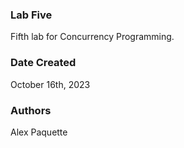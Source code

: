 ### Lab Five
Fifth lab for Concurrency Programming.

### Date Created
October 16th, 2023

### Authors
Alex Paquette
